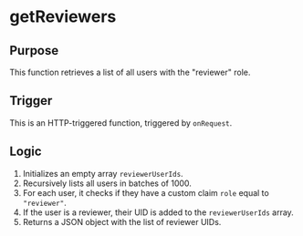 # getReviewers

## Purpose

This function retrieves a list of all users with the "reviewer" role.

## Trigger

This is an HTTP-triggered function, triggered by `onRequest`.

## Logic

1.  Initializes an empty array `reviewerUserIds`.
2.  Recursively lists all users in batches of 1000.
3.  For each user, it checks if they have a custom claim `role` equal to `"reviewer"`.
4.  If the user is a reviewer, their UID is added to the `reviewerUserIds` array.
5.  Returns a JSON object with the list of reviewer UIDs.

